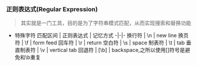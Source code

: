 ### 正则表达式(Regular Expression)
> 其实就是一门工具，目的是为了字符串模式匹配，从而实现搜索和替换功能
- 特殊字符
匹配区间 | 正则表达式 | 记忆方式
-|-|-
换行符 | \n | new line
换页符 | \f | form feed
回车符 | \r | return
空白符 | \s | space
制表符 | \t | tab
垂直制表符 | \v | vertical tab
回退符 | [\b] | backspace,之所以使用[]符号是避免和\b重复